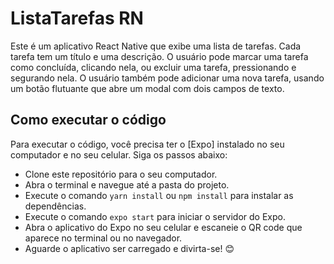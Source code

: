 # ListaTarefas RN

Este é um aplicativo React Native que exibe uma lista de tarefas. Cada tarefa tem um título e uma descrição. O usuário pode marcar uma tarefa como concluída, clicando nela, ou excluir uma tarefa, pressionando e segurando nela. O usuário também pode adicionar uma nova tarefa, usando um botão flutuante que abre um modal com dois campos de texto.

## Como executar o código

Para executar o código, você precisa ter o [Expo] instalado no seu computador e no seu celular. Siga os passos abaixo:

- Clone este repositório para o seu computador.
- Abra o terminal e navegue até a pasta do projeto.
- Execute o comando `yarn install` ou `npm install` para instalar as dependências.
- Execute o comando `expo start` para iniciar o servidor do Expo.
- Abra o aplicativo do Expo no seu celular e escaneie o QR code que aparece no terminal ou no navegador.
- Aguarde o aplicativo ser carregado e divirta-se! 😊
